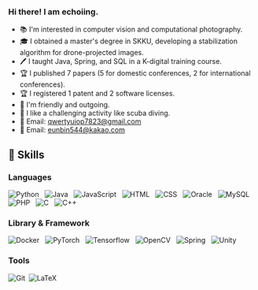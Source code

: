 ### Hi there! I am echoiing.
- 📚 I'm interested in computer vision and computational photography.
- 🎓 I obtained a master's degree in SKKU, developing a stabilization algorithm for drone-projected images.
- 🖊️ I taught Java, Spring, and SQL in a K-digital training course.
- 🏆 I published 7 papers (5 for domestic conferences, 2 for international conferences).
- 🏆 I registered 1 patent and 2 software licenses.
- 👥 I'm friendly and outgoing.
- 🌊 I like a challenging activity like scuba diving. 
- 💬 Email: qwertyuiop7823@gmail.com
- 💬 Email: eunbin544@kakao.com

## 💪 Skills 
### Languages
<img alt="Python" src="https://img.shields.io/badge/Python-3776AB?style=flat-square&logo=Python&logoColor=white"/>&nbsp;&nbsp;
<img alt="Java" src="https://img.shields.io/badge/Java-007396?style=flat-square&logo=Java&logoColor=white"/>&nbsp;&nbsp;
<img alt="JavaScript" src="https://img.shields.io/badge/JavaScript-F7DF1E?style=flat-square&logo=JavaScript&logoColor=black"/>&nbsp;&nbsp;
<img alt="HTML" src ="https://img.shields.io/badge/HTML5-E34F26?&style=flat-square&logo=HTML5&logoColor=white"/>&nbsp;&nbsp;
<img alt="CSS" src ="https://img.shields.io/badge/CSS3-1572B6?&style=flat-square&logo=CSS3&logoColor=white"/>&nbsp;&nbsp;
<img alt="Oracle" src ="https://img.shields.io/badge/Oracle-F80000?&style=flat-square&logo=Oracle&logoColor=white"/>&nbsp;&nbsp;
<img alt="MySQL" src ="https://img.shields.io/badge/MySQL-4479A1?&style=flat-square&logo=MySQL&logoColor=white"/>&nbsp;&nbsp;
<img alt="PHP" src ="https://img.shields.io/badge/PHP-777BB4?&style=flat-square&logo=PHP&logoColor=white"/>&nbsp;&nbsp;
<img alt="C" src ="https://img.shields.io/badge/C-2300599C?&style=flat-square&logo=C&logoColor=white"/>&nbsp;&nbsp;
<img alt="C++" src ="https://img.shields.io/badge/C++-00599C?&style=flat-square&logo=C%2B%2B&logoColor=white"/>&nbsp;&nbsp;

### Library & Framework
<img alt="Docker" src="https://img.shields.io/badge/Docker-34b4eb?style=flat-square&logo=Docker&logoColor=white"/>&nbsp;&nbsp;
<img alt="PyTorch" src="https://img.shields.io/badge/PyTorch-eb3d34?style=flat-square&logo=PyTorch&logoColor=white"/>&nbsp;&nbsp;
<img alt="Tensorflow" src="https://img.shields.io/badge/Tensorflow-FF6F00?style=flat-square&logo=Tensorflow&logoColor=white"/>&nbsp;&nbsp;
<img alt="OpenCV" src="https://img.shields.io/badge/OpenCV-5C3EE8?style=flat-square&logo=OpenCV&logoColor=white"/>&nbsp;&nbsp;
<img alt="Spring" src="https://img.shields.io/badge/Spring-6DB33F?style=flat-square&logo=Spring&logoColor=white"/>&nbsp;&nbsp;
<img alt="Unity" src="https://img.shields.io/badge/Unity-000000?style=flat-square&logo=Unity&logoColor=white"/>

### Tools
<img alt="Git" src="https://img.shields.io/badge/Git-F05032?style=flat-square&logo=Git&logoColor=white"/>&nbsp;&nbsp;<img alt="LaTeX" src="https://img.shields.io/badge/LaTeX-008080?style=flat-square&logo=LaTeX&logoColor=white"/>




<!--
**EunBinChoi/EunBinChoi** is a ✨ _special_ ✨ repository because its `README.md` (this file) appears on your GitHub profile.

Here are some ideas to get you started:

- 🔭 I’m currently working on ...
- 🌱 I’m currently learning ...
- 👯 I’m looking to collaborate on ...
- 🤔 I’m looking for help with ...
- 💬 Ask me about ...
- 📫 How to reach me: ...
- 😄 Pronouns: ...
- ⚡ Fun fact: ...

badges: https://github.com/Ileriayo/markdown-badges
-->

